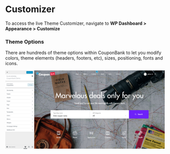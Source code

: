 # Customizer

To access the live Theme Customizer, navigate to **WP Dashboard > Appearance > Customize**

### Theme Options

There are hundreds of theme options within CouponBank to let you modify colors, theme elements (headers, footers, etc), sizes, positioning, fonts and icons.

![Theme Options](images/theme-options.png)
